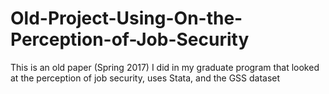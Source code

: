 # Old-Project-Using-On-the-Perception-of-Job-Security
This is an old paper (Spring 2017) I did in my graduate program that looked at the perception of job security, uses Stata, and the GSS dataset
